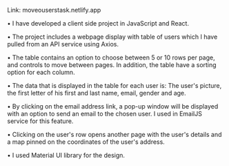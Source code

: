 Link: moveouserstask.netlify.app

•	I have developed a client side project in JavaScript and React.

•	The project includes a webpage display with table of users which I have pulled from an API service using Axios.

•	The table contains an option to choose between 5 or 10 rows per page, and controls to move between pages. In addition, the table have a sorting option for each column.

•	The data that is displayed in the table for each user is: The user's picture, the first letter of his first and last name, email, gender and age.

•	By clicking on the email address link, a pop-up window will be displayed with an option to send an email to the chosen user. I used in EmailJS service for this feature.

•	Clicking on the user's row opens another page with the user's details and a map pinned on the coordinates of the user's address.

•	I used Material UI library for the design.
